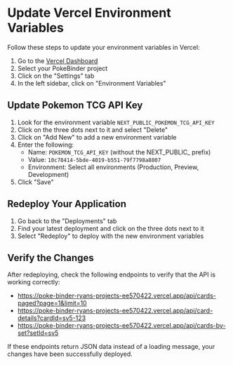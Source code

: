 # Update Vercel Environment Variables

Follow these steps to update your environment variables in Vercel:

1. Go to the [Vercel Dashboard](https://vercel.com/dashboard)
2. Select your PokeBinder project
3. Click on the "Settings" tab
4. In the left sidebar, click on "Environment Variables"

## Update Pokemon TCG API Key

1. Look for the environment variable `NEXT_PUBLIC_POKEMON_TCG_API_KEY`
2. Click on the three dots next to it and select "Delete"
3. Click on "Add New" to add a new environment variable
4. Enter the following:
   - Name: `POKEMON_TCG_API_KEY` (without the NEXT_PUBLIC_ prefix)
   - Value: `10c78414-5bde-4019-b551-79f7798a8807`
   - Environment: Select all environments (Production, Preview, Development)
5. Click "Save"

## Redeploy Your Application

1. Go back to the "Deployments" tab
2. Find your latest deployment and click on the three dots next to it
3. Select "Redeploy" to deploy with the new environment variables

## Verify the Changes

After redeploying, check the following endpoints to verify that the API is working correctly:

- https://poke-binder-ryans-projects-ee570422.vercel.app/api/cards-paged?page=1&limit=10
- https://poke-binder-ryans-projects-ee570422.vercel.app/api/card-details?cardId=sv5-123
- https://poke-binder-ryans-projects-ee570422.vercel.app/api/cards-by-set?setId=sv5

If these endpoints return JSON data instead of a loading message, your changes have been successfully deployed.
